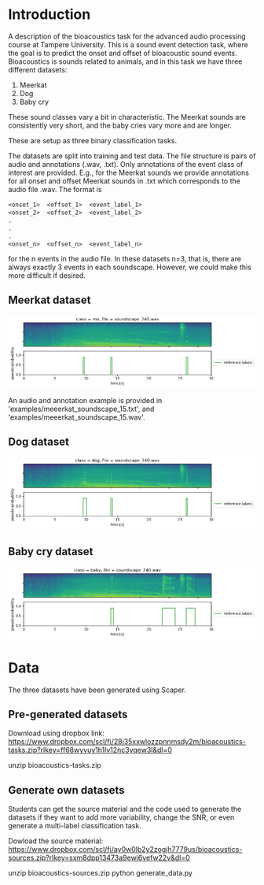 # Introduction
A description of the bioacoustics task for the advanced audio processing course at Tampere University. This is a sound event detection task, where the goal is to predict the onset and offset of bioacoustic sound events. Bioacoustics is sounds related to animals, and in this task we have three different datasets:

  1. Meerkat
  2. Dog
  3. Baby cry

These sound classes vary a bit in characteristic. The Meerkat sounds are consistently very short, and the baby cries vary more and are longer.

These are setup as three binary classification tasks.

The datasets are split into training and test data. The file structure is pairs of audio and annotations (<filename>.wav, <filename>.txt). Only annotations of the event class of interest are provided. E.g., for the Meerkat sounds we provide annotations for all onset and offset Meerkat sounds in <filename>.txt which corresponds to the audio file <filename>.wav. The format is

    <onset_1>  <offset_1>  <event_label_1>
    <onset_2>  <offset_2>  <event_label_2>
    .
    .
    .
    <onset_n>  <offset_n>  <event_label_n>

for the n events in the audio file. In these datasets n=3, that is, there are always exactly 3 events in each soundscape. However, we could make this more difficult if desired.

## Meerkat dataset

![Meerkat reference labels](examples/meerkat_reference_labels.png)

An audio and annotation example is provided in 'examples/meeerkat_soundscape_15.txt', and 'examples/meeerkat_soundscape_15.wav'.

## Dog dataset

![Dog reference labels](examples/dog_reference_labels.png)

## Baby cry dataset

![Baby reference labels](examples/baby_reference_labels.png)

# Data
The three datasets have been generated using Scaper.

## Pre-generated datasets
Download using dropbox link: https://www.dropbox.com/scl/fi/28i35xxwlozzpnnmsdy2m/bioacoustics-tasks.zip?rlkey=ff68wyvuy1h1lv12nc3yqew3l&dl=0
  
  unzip bioacoustics-tasks.zip

## Generate own datasets
Students can get the source material and the code used to generate the datasets if they want to add more variability, change the SNR, or even generate a multi-label classification task.

Dowload the source material: https://www.dropbox.com/scl/fi/ay0w0lb2y2zogjh7779us/bioacoustics-sources.zip?rlkey=sxm8dpp13473a9ewi6vefw22v&dl=0

  unzip bioacoustics-sources.zip
  python generate_data.py


